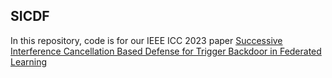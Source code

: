 ## SICDF

In this repository, code is for our IEEE ICC 2023 paper [Successive Interference Cancellation Based Defense for Trigger Backdoor in Federated Learning]()
